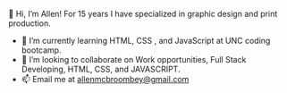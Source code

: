 👋 Hi, I’m Allen! For 15 years I have specialized in graphic design and print production.
- 🌱 I’m currently learning HTML, CSS , and JavaScript at UNC coding bootcamp.
- 💞️ I’m looking to collaborate on Work opportunities, Full Stack Developing, HTML, CSS, and JAVASCRIPT.
- 📫 Email me at allenmcbroombey@gmail.com

<!---
AllenM03/AllenM03 is a ✨ special ✨ repository because its `README.md` (this file) appears on your GitHub profile.
You can click the Preview link to take a look at your changes.
--->
